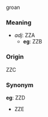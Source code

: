 groan
### Meaning
+ _adj_: ZZA
    + __eg__: ZZB

### Origin

ZZC

### Synonym

__eg__: ZZD

+ ZZE


